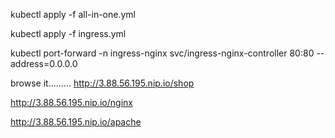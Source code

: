 kubectl apply -f all-in-one.yml

kubectl apply -f ingress.yml


kubectl port-forward -n ingress-nginx svc/ingress-nginx-controller 80:80 --address=0.0.0.0


browse it.........
http://3.88.56.195.nip.io/shop

http://3.88.56.195.nip.io/nginx

http://3.88.56.195.nip.io/apache

